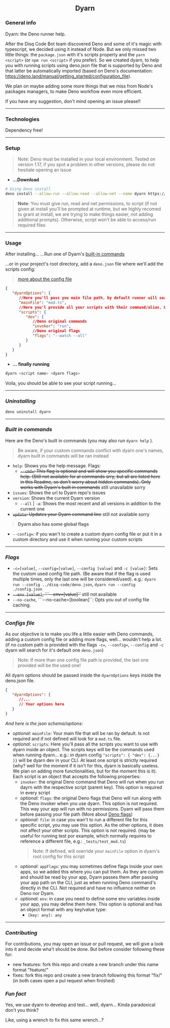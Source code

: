 <h2 align='center'>Dyarn</h2>

### **General info**
Dyarn: the Deno runner help. 

After the Disq Code Bot team discovered Deno and some of it's magic with typescript, we decided using it instead of Node. But we only missed two little things: the ```package.json``` with it's scripts property and the ```yarn <script>``` (or ```npm run <script>``` if you prefer). So we created dyarn, to help you with running scripts using deno.json file that is supported by Deno and that latter be automatically imported (based on Deno's documentation: https://deno.land/manual/getting_started/configuration_file).

We plan on maybe adding some more things that we miss from Node's packages managers, to make Deno workflow even more efficient. 

If you have any suggestion, don't mind opening an issue please!!

---
### **Technologies**
Dependency free!

---
### **Setup**
> Note: Deno must be installed in your local environment. Tested on version 1.17, if you spot a problem in other versions, please do not hesitate opening an issue

* **...Download**
```bash 
# Using Deno install
deno install --allow-run --allow-read --allow-net --name dyarn https://deno.land/x/dyarn/mod.ts
```
> **Note**: You must give run, read and net permissions, to script (if not given at install you'll be prompted at runtime, but we highly recomed to grant at install, we are trying to make things easier, not adding additional prompts). Otherwise, script won't be able to access/run required files
---
### **Usage**
After installing... 
...Run one of Dyarn's [built-in commands](#embuilt-in-commandsem)

...or in your project's root directory, add a ```deno.json``` file where we'll add the scripts config: 

> [more about the config file](#emconfigs-fileem)

```json
{
   "dyarnOptions": {
      //Here you'll pass you main file path, by default runner will search for a "mod.ts" file in the current running directory
      "mainFile": "mod.ts",
      //Here you'l provide all your scripts with their command/alias, Deno command and Deno flags
      "scripts": {
         "dev": {
            //Deno original commands
            "invoker": "run",
            //Deno original flags
            "flags": "--watch --all"
         }
      }
   }
}

```

* **... finally running**
```bash
dyarn <script name> <dyarn flags>
```
Voila, you should be able to see your script running...

---
### *Uninstalling*
```bash
deno uninstall dyarn
```

---
### *Built in commands*
Here are the Deno's built in commands (you may also run ``dyarn help`` ). 
> Be aware, if your custom commands conflict with dyarn one's names, dyarn built in commands will be ran instead

- ``help``: Shows you the help message. Flags:
   - ~~``--cmd=``: This flag is optional and will show you specific commands help. (Still not available for al commands srry, but all are listed here in this Readme, so don't worry about hidden commands). Only works with Dyarn's built in commands~~ still unavailable sorry
- ``issues``: Shows the url to Dyarn repo's issues
- ``version``: Shows the current Dyarn version
   - ``--all`` | ``-a``: Shows the most recent and all versions in addition to the current one
- ~~``update``: Updates your Dyarn command line~~ still not available sorry

> **Dyarn also has some global flags**
- ```--config=```: if you wan't to create a custom dyarn config file or put it in a custom directory and use it when running your custom scripts

---
### *Flags*
- ``-c=[value]``, ``--config=[value]``, ``--config [value]`` and  ``-c [value]``: Sets the custom used config file path. (Be aware that if the flag is used multiple times, only the last one will be considered/used). e.g.: ``dyarn run --config ../disq-code/deno.json``, ``dyarn run --config ./config.json``
- ~~``--env [value]``, ```--env=[value]``~~ still not available 
- ``--no-cache``, ```--no-cache=[boolean]``: Opts you out of config file caching.

---
### *Configs file*
As our objective is to make you life a little easier with Deno commands, adding a custom config file or adding more flags, well... wouldn't help a lot. (if no custom path is provided with the flags ``-c=``, ``--config=``, ``--config`` and  ``-c`` dyarn will search for it's default one ``deno.json``)
> Note: If more than one config file path is provided, the last one provided will be the used one!

All dyarn options should be passed inside the ```dyarnOptions``` keys inside the deno.json file. 
```json
{
   "dyarnOptions": {
      //...
      // Your options here
   }
}
```

*And here is the json schema/options:*

- *optional:* ```mainFile```: Your main file that will be ran by default. Is not required and if not defined will look for a ```mod.ts``` file.
- *optional:* ```scripts```: Here you'll pass all the scripts you want to use with dyarn inside an object. The scripts keys will be the commands used when running dyarn... e.g.: in dyarn config ```"scripts": { "dev": {...} }}``` will be dyarn dev in your CLI. At least one script is strictly required (why? well for the moment if it isn't for this, dyarn is basically useless. We plan on adding more functionalities, but for the moment this is it). Each script is an object that accepts the following properties: 
   - ```invoker```: the original Deno command that Deno will run when you run dayrn with the respective script (parent key). This option is required in every script
   - *optional:* ```flags```: the original Deno flags that Deno will run along with the Deno invoker when you use dyarn. This option is not required. This way your app will run with no permissions. Dyarn will pass them before passing your file path
   (More about [Deno flags](https://deno.land/manual@v1.17.2/getting_started/permissions))
   - *optional:* ```file```: in case you wan't to run a different file for this specific script, you may use this option. As the other options, it does not affect your other scripts. This option is not required. (may be useful for running test por example, which normally requires to reference a different file, e.g.: ```_tests/test_mod.ts```)
      > Note: If defined, will override your ```mainFile``` option in dyarn's root config for this script
   - *optional:* ```appFlags```: you may sometimes define flags inside your own apps, so we added this where you can put them. As they are custom and should be read by your app, Dyarn passes them after passing your app path on the CLI, just as when running Deno command's directly in the CLI. Not required and have no influence neither on Deno nor Dyarn.
   - *optional:* ```env```: in case you need to define some env variables inside your app, you may define them here. This option is optional and has an object format with any key/value type:
      - ```[key: any]: any```

---
### *Contributing*
For contributions, you may open an issue or pull request, we will give a look into it and decide wha't should be done. 
But before consider following these for:
- new features: fork this repo and create a new branch under this name format "feature/<feature-name>" 
- fixes: fork this repo and create a new branch following this format "fix/<fix-name>" 
(in both cases open a pul request when finished)

### *Fun fact*
Yes, we use dyarn to develop and test... well, dyarn... Kinda paradoxical don't you think?

Like, using a wrench to fix this same wrench...?